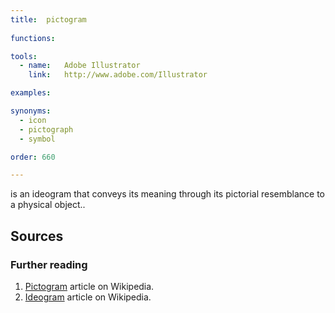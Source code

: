 ```yaml
---
title:  pictogram
  
functions:

tools:
  - name:   Adobe Illustrator
    link:   http://www.adobe.com/Illustrator

examples:

synonyms: 
  - icon
  - pictograph
  - symbol

order: 660

---
```


is an ideogram that conveys its meaning through its pictorial resemblance to a physical object..

[//]: # (Pictogram as a separate visualization method)

[//]: # (Mention AIGA, national park services, road signs collections)

<!--more-->

## Sources

### Further reading
1. [Pictogram](https://en.wikipedia.org/wiki/Pictogram) article on Wikipedia.
1. [Ideogram](https://en.wikipedia.org/wiki/Ideogram) article on Wikipedia.
